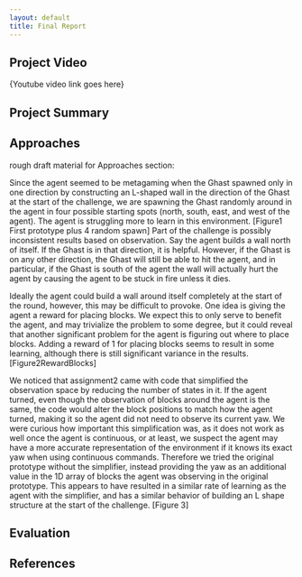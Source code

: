 ```yaml
---
layout: default
title: Final Report
---
```


## Project Video
{Youtube video link goes here}
## Project Summary
  
## Approaches

rough draft material for Approaches section:

Since the agent seemed to be metagaming when the Ghast spawned only in one direction by constructing an L-shaped wall in the direction of the Ghast at the start of the challenge, we are spawning the Ghast randomly around in the agent in four possible starting spots (north, south, east, and west of the agent). The agent is struggling more to learn in this environment. [Figure1 First prototype plus 4 random spawn] Part of the challenge is possibly inconsistent results based on observation. Say the agent builds a wall north of itself. If the Ghast is in that direction, it is helpful. However, if the Ghast is on any other direction, the Ghast will still be able to hit the agent, and in particular, if the Ghast is south of the agent the wall will actually hurt the agent by causing the agent to be stuck in fire unless it dies.

Ideally the agent could build a wall around itself completely at the start of the round, however, this may be difficult to provoke. One idea is giving the agent a reward for placing blocks. We expect this to only serve to benefit the agent, and may trivialize the problem to some degree, but it could reveal that another significant problem for the agent is figuring out where to place blocks. Adding a reward of 1 for placing blocks seems to result in some learning, although there is still significant variance in the results. [Figure2RewardBlocks]

We noticed that assignment2 came with code that simplified the observation space by reducing the number of states in it. If the agent turned, even though the observation of blocks around the agent is the same, the code would alter the block positions to match how the agent turned, making it so the agent did not need to observe its current yaw. We were curious how important this simplification was, as it does not work as well once the agent is continuous, or at least, we suspect the agent may have a more accurate representation of the environment if it knows its exact yaw when using continuous commands. Therefore we tried the original prototype without the simplifier, instead providing the yaw as an additional value in the 1D array of blocks the agent was observing in the original prototype. This appears to have resulted in a similar rate of learning as the agent with the simplifier, and has a similar behavior of building an L shape structure at the start of the challenge. [Figure 3]

## Evaluation

## References
